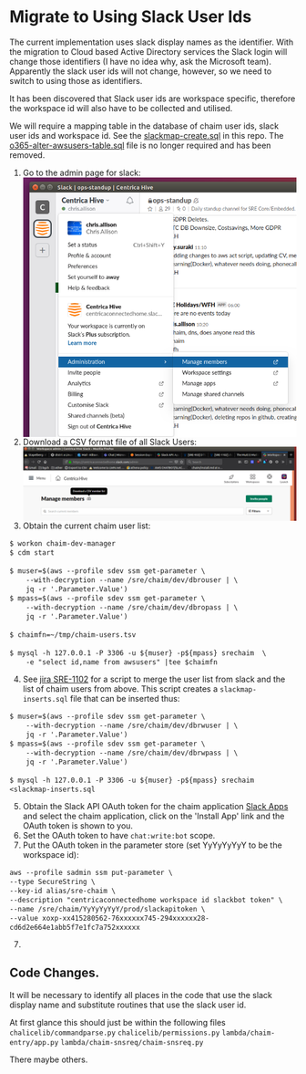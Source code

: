 # Migrate to Using Slack User Ids
The current implementation uses slack display names as the identifier. With
the migration to Cloud based Active Directory services the Slack login will
change those identifiers (I have no idea why, ask the Microsoft team).
Apparently the slack user ids will not change, however, so we need to
switch to using those as identifiers.

It has been discovered that Slack user ids are workspace specific,
therefore the workspace id will also have to be collected and utilised.

We will require a mapping table in the database of chaim user ids, slack
user ids and workspace id.  See the [slackmap-create.sql](slackmap-create.sql) in this
repo. The [o365-alter-awsusers-table.sql](o365-alter-awsusers-table.sql)
file is no longer required and has been removed.

1. Go to the admin page for slack:
   <img align="center" src="img/slack-manage-members.png">
2. Download a CSV format file of all Slack Users:
   <img align="center" src="img/slack-download-users.png">
3. Obtain the current chaim user list:
```
$ workon chaim-dev-manager
$ cdm start

$ muser=$(aws --profile sdev ssm get-parameter \
    --with-decryption --name /sre/chaim/dev/dbrouser | \
    jq -r '.Parameter.Value')
$ mpass=$(aws --profile sdev ssm get-parameter \
    --with-decryption --name /sre/chaim/dev/dbropass | \
    jq -r '.Parameter.Value')

$ chaimfn=~/tmp/chaim-users.tsv

$ mysql -h 127.0.0.1 -P 3306 -u ${muser} -p${mpass} srechaim  \
    -e "select id,name from awsusers" |tee $chaimfn
```
4. See [jira SRE-1102](https://jira.bgchtest.info/browse/SRE-1102) for a
   script to merge the user list from slack and the list of chaim users
   from above.  This script creates a `slackmap-inserts.sql` file that can
   be inserted thus:
```
$ muser=$(aws --profile sdev ssm get-parameter \
    --with-decryption --name /sre/chaim/dev/dbrwuser | \
    jq -r '.Parameter.Value')
$ mpass=$(aws --profile sdev ssm get-parameter \
    --with-decryption --name /sre/chaim/dev/dbrwpass | \
    jq -r '.Parameter.Value')

$ mysql -h 127.0.0.1 -P 3306 -u ${muser} -p${mpass} srechaim <slackmap-inserts.sql
```
5. Obtain the Slack API OAuth token for the chaim application [Slack
   Apps](https://api.slack.com/apps/) and select the chaim application,
   click on the 'Install App' link and the OAuth token is shown to you.
6. Set the OAuth token to have `chat:write:bot` scope.
6. Put the OAuth token in the parameter store (set YyYyYyYyY to be the
   workspace id):
```
aws --profile sadmin ssm put-parameter \
--type SecureString \
--key-id alias/sre-chaim \
--description "centricaconnectedhome workspace id slackbot token" \
--name /sre/chaim/YyYyYyYyY/prod/slackapitoken \
--value xoxp-xx415280562-76xxxxxx745-294xxxxxx28-cd6d2e664e1abb5f7e1fc7a752xxxxxx
```
7.




## Code Changes.
It will be necessary to identify all places in the code that use the slack
display name and substitute routines that use the slack user id.

At first glance this should just be within the following files
`chalicelib/commandparse.py`
`chalicelib/permissions.py`
`lambda/chaim-entry/app.py`
`lambda/chaim-snsreq/chaim-snsreq.py`

There maybe others.

[modeline]: # ( vim: set ft=markdown tw=74 fenc=utf-8 spell spl=en_gb mousemodel=popup: )
